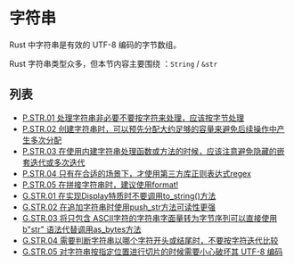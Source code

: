 # 字符串

Rust 中字符串是有效的 UTF-8 编码的字节数组。

Rust 字符串类型众多，但本节内容主要围绕 ：`String` / `&str`  

## 列表

- [P.STR.01 处理字符串非必要不要按字符来处理，应该按字节处理](./strings/P.STR.01.md)
- [P.STR.02 创建字符串时，可以预先分配大约足够的容量来避免后续操作中产生多次分配](./strings/P.STR.02.md)
- [P.STR.03 在使用内建字符串处理函数或方法的时候，应该注意避免隐藏的嵌套迭代或多次迭代](./strings/P.STR.03.md)
- [P.STR.04 只有在合适的场景下，才使用第三方库正则表达式regex](./strings/P.STR.04.md)
- [P.STR.05 在拼接字符串时，建议使用format!](./strings/P.STR.05.md)
- [G.STR.01 在实现Display特质时不要调用to_string()方法](./strings/G.STR.01.md)
- [G.STR.02 在追加字符串时使用push_str方法可读性更强](./strings/G.STR.02.md)
- [G.STR.03 将只包含 ASCII字符的字符串字面量转为字节序列可以直接使用b"str" 语法代替调用as_bytes方法](./strings/G.STR.03.md)
- [G.STR.04 需要判断字符串以哪个字符开头或结尾时，不要按字符迭代比较](./strings/G.STR.04.md)
- [G.STR.05 对字符串按指定位置进行切片的时候需要小心破坏其 UTF-8 编码](./strings/G.STR.05.md)